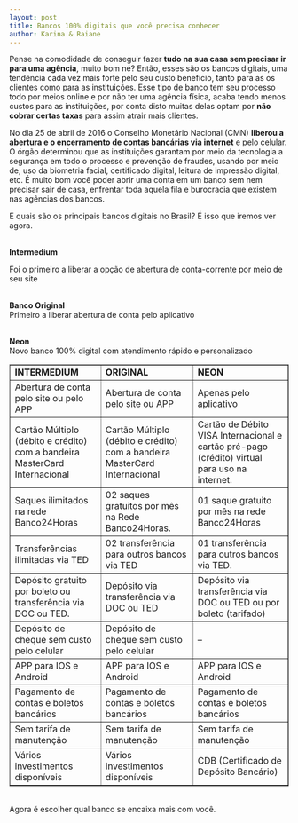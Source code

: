 ```yaml
---
layout: post
title: Bancos 100% digitais que você precisa conhecer
author: Karina & Raiane
---
```


<p>Pense na comodidade de conseguir fazer <b>tudo na sua casa sem precisar ir para uma agência</b>, muito bom né? Então, esses são os bancos digitais, uma tendência cada vez mais forte pelo seu custo benefício, tanto para as os clientes como para as instituições. Esse tipo de banco tem seu processo todo por meios online e por não ter uma agência física, acaba tendo menos custos para as instituições, por conta disto muitas delas optam por <b>não cobrar certas taxas</b> para assim atrair mais clientes.</p>

<p>No dia 25 de abril de 2016 o Conselho Monetário Nacional (CMN) <b>liberou a abertura e o encerramento de contas bancárias via internet</b> e pelo celular. O órgão determinou que as instituições garantam por meio da tecnologia a segurança em todo o processo e prevenção de fraudes, usando por meio de, uso da biometria facial, certificado digital, leitura de impressão digital, etc. É muito bom você poder abrir uma conta em um banco sem nem precisar sair de casa, enfrentar toda aquela fila e burocracia que existem nas agências dos bancos.</p>

<p>E quais são os principais bancos digitais no Brasil? É isso que iremos ver agora. <br /><br />

<b> Intermedium </b>

Foi o primeiro a liberar a opção de abertura de conta-corrente por meio de seu site <br /><br />

<b>Banco Original</b><br />
Primeiro a liberar abertura de conta pelo aplicativo <br /><br />

<b>Neon</b><br />
Novo banco 100% digital com atendimento rápido e personalizado</p>

<table border = 1>

<tr><td><b>INTERMEDIUM</b></td> <td><b>ORIGINAL</b></td> <td><b>NEON</b></td></tr>
<tr><td>Abertura de conta pelo site ou pelo APP</td> <td>Abertura de conta pelo site ou APP</td> <td>Apenas pelo aplicativo</td></tr> 

<tr><td>Cartão Múltiplo (débito e crédito) com a bandeira MasterCard Internacional </td> <td>Cartão Múltiplo (débito e crédito) com a bandeira MasterCard Internacional</td> <td>Cartão de Débito VISA Internacional e cartão pré-pago (crédito) virtual para uso na internet.</td></tr>

<tr><td>Saques ilimitados na rede Banco24Horas</td> <td>02 saques gratuitos por mês na Rede Banco24Horas.</td> <td>01 saque gratuito por mês na rede Banco24Horas</td></tr>

<tr><td>Transferências ilimitadas via TED</td> <td>02 transferência para outros bancos via TED</td> <td>01 transferência para outros bancos via TED.</td></tr> 

<tr><td>Depósito gratuito por boleto ou transferência via DOC ou TED.</td> <td>Depósito via transferência via DOC ou TED</td> <td>Depósito via transferência via DOC ou TED ou por boleto (tarifado)</td></tr>

<tr><td>Depósito de cheque sem custo pelo celular</td> <td>Depósito de cheque sem custo pelo celular</td> <td>–</td> </tr>

<tr><td>APP para IOS e Android</td> <td>APP para IOS e Android</td> <td>APP para IOS e Android</td></tr>

<tr><td>Pagamento de contas e boletos bancários</td> <td>Pagamento de contas e boletos bancários</td> <td>Pagamento de contas e boletos bancários </td></tr>

<tr><td>Sem tarifa de manutenção</td> <td>Sem tarifa de manutenção</td> <td>Sem tarifa de manutenção</td></tr>

<tr><td>Vários investimentos disponíveis</td> <td>Vários investimentos disponíveis</td>
<td>CDB (Certificado de Depósito Bancário)</td></tr>

<table>

<br />
Agora é escolher qual banco se encaixa mais com você.